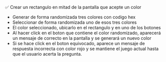 
✅ Crear un rectangulo en mitad de la pantalla que acepte un color
- Generar de forma randomizada tres colores con codigo hex
- Seleccionar de forma randomizada uno de esos tres colores
- El color seleccionado, ubicarlo en el rectangulo y en uno de los botones
- Al hacer click en el boton que contiene el color randomizado, aparecerá un mensaje de correcto en la pantalla y se generará un nuevo color
- Si se hace click en el boton equivocado, aparece un mensaje de respuesta incorrecta con color rojo y se mantiene el juego actual hasta que el usuario acerta la pregunta.

